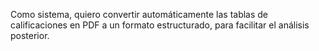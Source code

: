 Como sistema, quiero convertir automáticamente las tablas de calificaciones en PDF a un formato estructurado, para facilitar el análisis posterior.